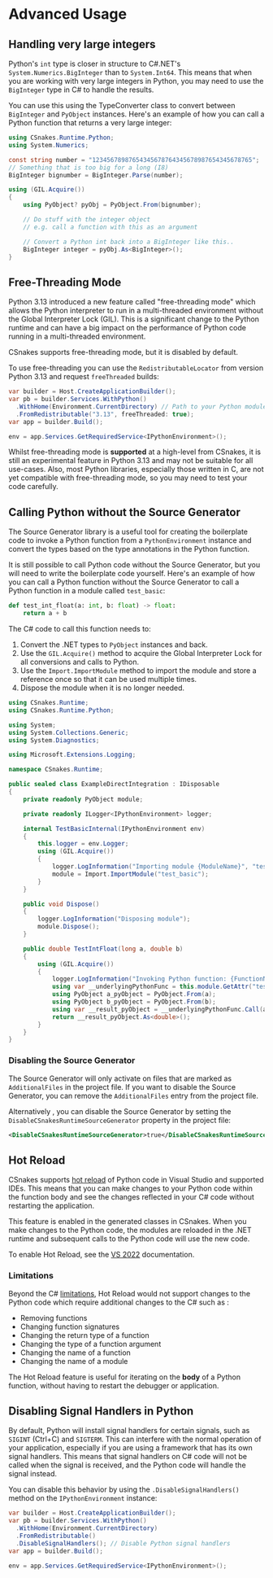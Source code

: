 # Advanced Usage

## Handling very large integers

Python's `int` type is closer in structure to C#.NET's `System.Numerics.BigInteger` than to `System.Int64`. This means that when you are working with very large integers in Python, you may need to use the `BigInteger` type in C# to handle the results.

You can use this using the TypeConverter class to convert between `BigInteger` and `PyObject` instances. Here's an example of how you can call a Python function that returns a very large integer:

```csharp
using CSnakes.Runtime.Python;
using System.Numerics;

const string number = "12345678987654345678764345678987654345678765";
// Something that is too big for a long (I8)
BigInteger bignumber = BigInteger.Parse(number);

using (GIL.Acquire())
{
    using PyObject? pyObj = PyObject.From(bignumber);

    // Do stuff with the integer object
    // e.g. call a function with this as an argument

    // Convert a Python int back into a BigInteger like this..
    BigInteger integer = pyObj.As<BigInteger>();
}
```

## Free-Threading Mode

Python 3.13 introduced a new feature called "free-threading mode" which allows the Python interpreter to run in a multi-threaded environment without the Global Interpreter Lock (GIL). This is a significant change to the Python runtime and can have a big impact on the performance of Python code running in a multi-threaded environment.

CSnakes supports free-threading mode, but it is disabled by default.

To use free-threading you can use the `RedistributableLocator` from version Python 3.13 and request `freeThreaded` builds:

```csharp
var builder = Host.CreateApplicationBuilder();
var pb = builder.Services.WithPython()
  .WithHome(Environment.CurrentDirectory) // Path to your Python modules.
  .FromRedistributable("3.13", freeThreaded: true);
var app = builder.Build();

env = app.Services.GetRequiredService<IPythonEnvironment>();
```

Whilst free-threading mode is **supported** at a high-level from CSnakes, it is still an experimental feature in Python 3.13 and may not be suitable for all use-cases. Also, most Python libraries, especially those written in C, are not yet compatible with free-threading mode, so you may need to test your code carefully.

## Calling Python without the Source Generator

The Source Generator library is a useful tool for creating the boilerplate code to invoke a Python function from a `PythonEnvironment` instance and convert the types based on the type annotations in the Python function.

It is still possible to call Python code without the Source Generator, but you will need to write the boilerplate code yourself. Here's an example of how you can call a Python function without the Source Generator to call a Python function in a module called `test_basic`:

```python
def test_int_float(a: int, b: float) -> float:
    return a + b
```

The C# code to call this function needs to:

1. Convert the .NET types to `PyObject` instances and back.
1. Use the `GIL.Acquire()` method to acquire the Global Interpreter Lock for all conversions and calls to Python.
1. Use the `Import.ImportModule` method to import the module and store a reference once so that it can be used multiple times.
1. Dispose the module when it is no longer needed.

```csharp
using CSnakes.Runtime;
using CSnakes.Runtime.Python;

using System;
using System.Collections.Generic;
using System.Diagnostics;

using Microsoft.Extensions.Logging;

namespace CSnakes.Runtime;

public sealed class ExampleDirectIntegration : IDisposable
{
    private readonly PyObject module;

    private readonly ILogger<IPythonEnvironment> logger;

    internal TestBasicInternal(IPythonEnvironment env)
    {
        this.logger = env.Logger;
        using (GIL.Acquire())
        {
            logger.LogInformation("Importing module {ModuleName}", "test_basic");
            module = Import.ImportModule("test_basic");
        }
    }

    public void Dispose()
    {
        logger.LogInformation("Disposing module");
        module.Dispose();
    }

    public double TestIntFloat(long a, double b)
    {
        using (GIL.Acquire())
        {
            logger.LogInformation("Invoking Python function: {FunctionName}", "test_int_float");
            using var __underlyingPythonFunc = this.module.GetAttr("test_int_float");
            using PyObject a_pyObject = PyObject.From(a);
            using PyObject b_pyObject = PyObject.From(b);
            using var __result_pyObject = __underlyingPythonFunc.Call(a_pyObject, b_pyObject);
            return __result_pyObject.As<double>();
        }
    }
}
```

### Disabling the Source Generator

The Source Generator will only activate on files that are marked as `AdditionalFiles` in the project file. If you want to disable the Source Generator, you can remove the `AdditionalFiles` entry from the project file.

Alternatively , you can disable the Source Generator by setting the `DisableCSnakesRuntimeSourceGenerator` property in the project file:

```xml
<DisableCSnakesRuntimeSourceGenerator>true</DisableCSnakesRuntimeSourceGenerator>
```

## Hot Reload

CSnakes supports [hot reload](https://learn.microsoft.com/visualstudio/debugger/hot-reload?view=vs-2022) of Python code in Visual Studio and supported IDEs. 
This means that you can make changes to your Python code within the function body and see the changes reflected in your C# code without restarting the application.

This feature is enabled in the generated classes in CSnakes. When you make changes to the Python code, the modules are reloaded in the .NET runtime and subsequent calls to the Python code will use the new code.

To enable Hot Reload, see the [VS 2022](https://learn.microsoft.com/visualstudio/debugger/hot-reload?view=vs-2022) documentation.

### Limitations

Beyond the C# [limitations](https://learn.microsoft.com/visualstudio/debugger/supported-code-changes-csharp?view=vs-2022), Hot Reload would not support changes to the Python code which require additional changes to the C# such as :

- Removing functions
- Changing function signatures
- Changing the return type of a function
- Changing the type of a function argument
- Changing the name of a function
- Changing the name of a module

The Hot Reload feature is useful for iterating on the __body__ of a Python function, without having to restart the debugger or application.

## Disabling Signal Handlers in Python

By default, Python will install signal handlers for certain signals, such as `SIGINT` (Ctrl+C) and `SIGTERM`. This can interfere with the normal operation of your application, especially if you are using a framework that has its own signal handlers.
This means that signal handlers on C# code will not be called when the signal is received, and the Python code will handle the signal instead.

You can disable this behavior by using the `.DisableSignalHandlers()` method on the `IPythonEnvironment` instance:

```csharp
var builder = Host.CreateApplicationBuilder();
var pb = builder.Services.WithPython()
  .WithHome(Environment.CurrentDirectory)
  .FromRedistributable()
  .DisableSignalHandlers(); // Disable Python signal handlers
var app = builder.Build();

env = app.Services.GetRequiredService<IPythonEnvironment>();
```
